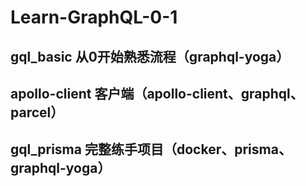 # Learn-GraphQL-0-1

## gql_basic 从0开始熟悉流程（graphql-yoga）
## apollo-client 客户端（apollo-client、graphql、parcel）
## gql_prisma 完整练手项目（docker、prisma、graphql-yoga）
